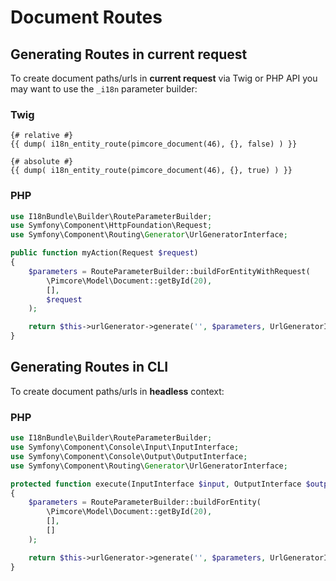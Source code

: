# Document Routes

## Generating Routes in current request
To create document paths/urls in **current request** via Twig or PHP API
you may want to use the `_i18n` parameter builder:

### Twig
```twig
{# relative #}
{{ dump( i18n_entity_route(pimcore_document(46), {}, false) ) }}

{# absolute #}
{{ dump( i18n_entity_route(pimcore_document(46), {}, true) ) }}
```

### PHP
```php
use I18nBundle\Builder\RouteParameterBuilder;
use Symfony\Component\HttpFoundation\Request;
use Symfony\Component\Routing\Generator\UrlGeneratorInterface;

public function myAction(Request $request) 
{
    $parameters = RouteParameterBuilder::buildForEntityWithRequest(
        \Pimcore\Model\Document::getById(20),
        [],
        $request
    );

    return $this->urlGenerator->generate('', $parameters, UrlGeneratorInterface::ABSOLUTE_URL);
}
```

## Generating Routes in CLI
To create document paths/urls in **headless** context:

### PHP
```php
use I18nBundle\Builder\RouteParameterBuilder;
use Symfony\Component\Console\Input\InputInterface;
use Symfony\Component\Console\Output\OutputInterface;
use Symfony\Component\Routing\Generator\UrlGeneratorInterface;

protected function execute(InputInterface $input, OutputInterface $output): int
{
    $parameters = RouteParameterBuilder::buildForEntity(
        \Pimcore\Model\Document::getById(20),
        [],
        []
    );

    return $this->urlGenerator->generate('', $parameters, UrlGeneratorInterface::ABSOLUTE_URL);
}
```
